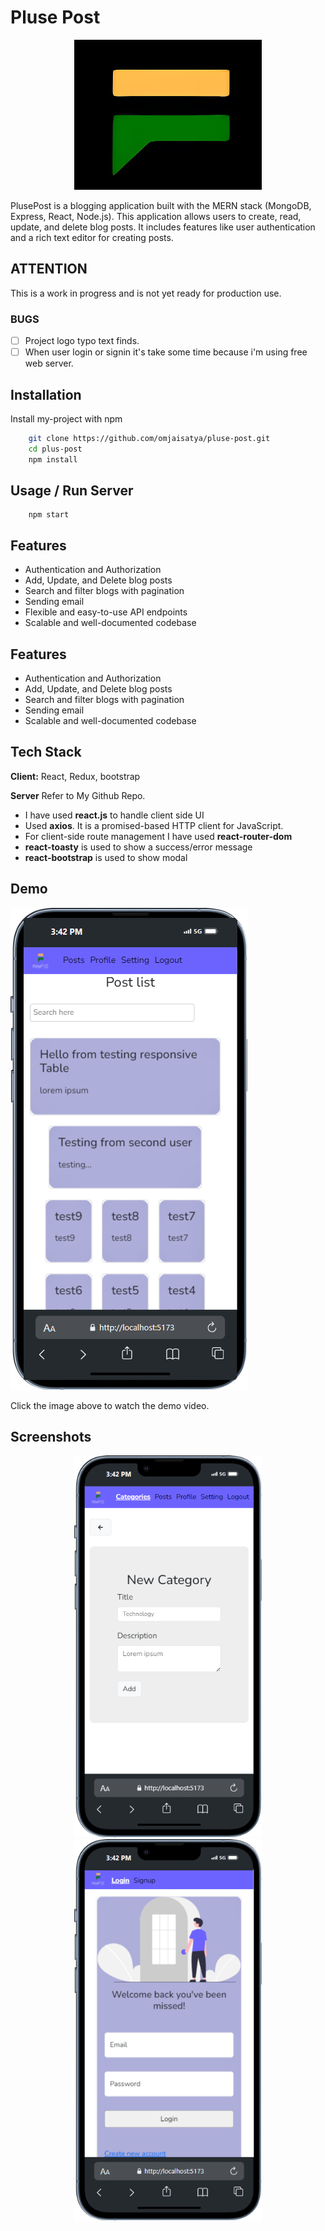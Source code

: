 # Pluse Post

<div style="text-align: center;">
  <img src="https://github.com/omjaisatya/pluse-post/blob/main/public/favicon.jpg" alt="LOGO" width="300" height="240">
</div>

PlusePost is a blogging application built with the MERN stack (MongoDB, Express, React, Node.js). This application allows users to create, read, update, and delete blog posts. It includes features like user authentication and a rich text editor for creating posts.

## ATTENTION

This is a work in progress and is not yet ready for production use.

### BUGS

- [ ] Project logo typo text finds.
- [ ] When user login or signin it's take some time because i'm using free web server.

## Installation

Install my-project with npm

```bash
    git clone https://github.com/omjaisatya/pluse-post.git
    cd plus-post
    npm install
```

## Usage / Run Server

```
    npm start
```

## Features

- Authentication and Authorization
- Add, Update, and Delete blog posts
- Search and filter blogs with pagination
- Sending email
- Flexible and easy-to-use API endpoints
- Scalable and well-documented codebase

## Features

- Authentication and Authorization
- Add, Update, and Delete blog posts
- Search and filter blogs with pagination
- Sending email
- Scalable and well-documented codebase

## Tech Stack

**Client:** React, Redux, bootstrap

**Server** Refer to My Github Repo.

- I have used **react.js** to handle client side UI
- Used **axios**. It is a promised-based HTTP client for JavaScript.
- For client-side route management I have used **react-router-dom**
- **react-toasty** is used to show a success/error message
- **react-bootstrap** is used to show modal

## Demo

[![Watch the video](https://github.com/omjaisatya/pluse-post/blob/main/src/assets/images/demo/pluse-home.png)](https://youtube.com/shorts/mLUIoskIYq0)

Click the image above to watch the demo video.

## Screenshots

<div style="text-align: center;">
  <img src="https://github.com/omjaisatya/pluse-post/blob/main/src/assets/images/demo/pluse-category.png" alt="category" width="300">
</div>

<div style="text-align: center;">
  <img src="https://github.com/omjaisatya/pluse-post/blob/main/src/assets/images/demo/pulse-login.png" alt="category" width="300">
</div>
